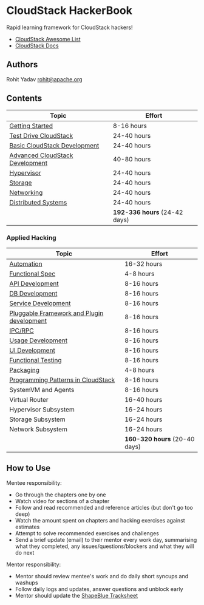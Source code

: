 # CloudStack HackerBook

Rapid learning framework for CloudStack hackers!

- [CloudStack Awesome List](https://github.com/resmo/awesome-cloudstack)
- [CloudStack Docs](http://docs.cloudstack.apache.org/en/4.11.1.0/)

## Authors

Rohit Yadav <rohit@apache.org>

## Contents

| Topic | Effort |
| ----- | ------ |
| [Getting Started](0-init.md) | 8-16 hours |
| [Test Drive CloudStack](1-user.md) | 24-40 hours |
| [Basic CloudStack Development](2-dev.md) | 24-40 hours |
| [Advanced CloudStack Development](3-adv.md) | 40-80 hours |
| [Hypervisor](4-hypervisor.md) | 24-40 hours |
| [Storage](5-storage.md) | 24-40 hours |
| [Networking](6-network.md) | 24-40 hours |
| [Distributed Systems](7-dsys.md) | 24-40 hours |
| | **192-336 hours** (24-42 days) |

### Applied Hacking

| Topic | Effort |
| ----- | ------ |
| [Automation](hack/automation.md) | 16-32 hours |
| [Functional Spec](hack/spec.md) | 4-8 hours |
| [API Development](hack/api.md) | 8-16 hours |
| [DB Development](hack/db.md) | 8-16 hours |
| [Service Development](hack/service.md) | 8-16 hours |
| [Pluggable Framework and Plugin development](hack/framework.md) | 8-16 hours |
| [IPC/RPC](hack/com.md) | 8-16 hours |
| [Usage Development](hack/usage.md) | 8-16 hours |
| [UI Development](hack/ui.md) | 8-16 hours |
| [Functional Testing](hack/testing.md) | 8-16 hours |
| [Packaging](hack/packaging.md) | 4-8 hours |
| [Programming Patterns in CloudStack](hack/patterns.md) | 8-16 hours |
| SystemVM and Agents | 8-16 hours |
| Virtual Router | 16-40 hours |
| Hypervisor Subsystem | 16-24 hours |
| Storage Subsystem | 16-24 hours |
| Network Subsystem | 16-24 hours |
| | **160-320 hours** (20-40 days) |

## How to Use

Mentee responsibility:
- Go through the chapters one by one
- Watch video for sections of a chapter
- Follow and read recommended and reference articles (but don't go too deep)
- Watch the amount spent on chapters and hacking exercises against estimates
- Attempt to solve recommended exercises and challenges
- Send a brief update (email) to their mentor every work day, summarising what
  they completed, any issues/questions/blockers and what they will do next

Mentor responsibility:
- Mentor should review mentee's work and do daily short syncups and washups
- Follow daily logs and updates, answer questions and unblock early
- Mentor should update the [ShapeBlue Tracksheet](https://shapeblue.atlassian.net/wiki/spaces/TRAIN/pages/816381954/HackerBook+Tracksheet)


